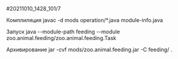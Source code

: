 #20211010_1428_101/7

Комплиляция
javac -d mods operation/*.java module-info.java

Запуск
java --module-path feeding --module zoo.animal.feeding/zoo.animal.feeding.Task

Архивирование
jar -cvf mods/zoo.animal.feeding.jar -C feeding/ .